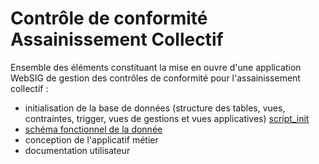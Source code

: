 # Contrôle de conformité Assainissement Collectif

Ensemble des éléments constituant la mise en ouvre d'une application WebSIG de gestion des contrôles de conformité pour l'assainissement collectif :
- initialisation de la base de données (structure des tables, vues, contraintes, trigger, vues de gestions et vues applicatives)  [script_init](script_init.sql) 
- [schéma fonctionnel de la donnée](test.md) 
- conception de l'applicatif métier
- documentation utilisateur
